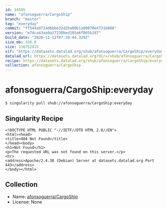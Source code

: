 ```yaml
---
id: 14585
name: "afonsoguerra/CargoShip"
branch: "master"
tag: "everyday"
commit: "ff544a972ad6bbe32d2ba80b1a90070e4731b886"
version: "e7dca43aa9a17238bed105a6f805b287"
build_date: "2020-11-12T07:39:44.329Z"
size_mb: 326.0
size: 116752415
sif: "https://datasets.datalad.org/shub/afonsoguerra/CargoShip/everyday/2020-11-12-ff544a97-e7dca43a/e7dca43aa9a17238bed105a6f805b287.sif"
datalad_url: https://datasets.datalad.org?dir=/shub/afonsoguerra/CargoShip/everyday/2020-11-12-ff544a97-e7dca43a/
recipe: https://datasets.datalad.org/shub/afonsoguerra/CargoShip/everyday/2020-11-12-ff544a97-e7dca43a/Singularity
collection: afonsoguerra/CargoShip
---
```


# afonsoguerra/CargoShip:everyday

```bash
$ singularity pull shub://afonsoguerra/CargoShip:everyday
```

## Singularity Recipe

```singularity
<!DOCTYPE HTML PUBLIC "-//IETF//DTD HTML 2.0//EN">
<html><head>
<title>404 Not Found</title>
</head><body>
<h1>Not Found</h1>
<p>The requested URL was not found on this server.</p>
<hr>
<address>Apache/2.4.38 (Debian) Server at datasets.datalad.org Port 443</address>
</body></html>
```

## Collection

 - Name: [afonsoguerra/CargoShip](https://github.com/afonsoguerra/CargoShip)
 - License: None

